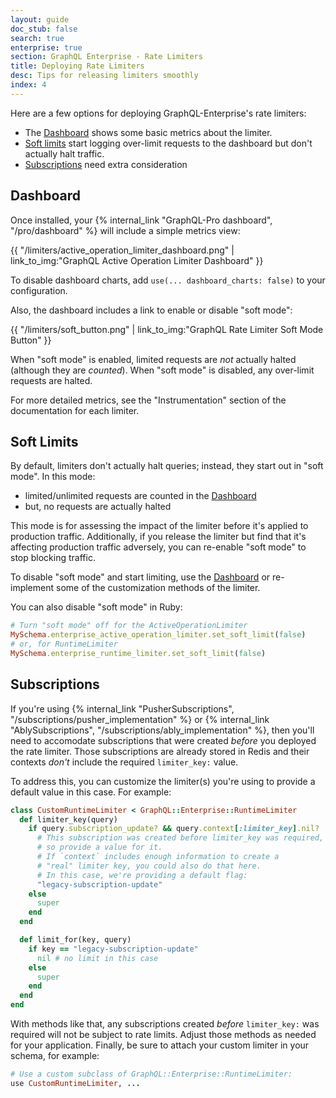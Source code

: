```yaml
---
layout: guide
doc_stub: false
search: true
enterprise: true
section: GraphQL Enterprise - Rate Limiters
title: Deploying Rate Limiters
desc: Tips for releasing limiters smoothly
index: 4
---
```


Here are a few options for deploying GraphQL-Enterprise's rate limiters:


- The [Dashboard](#dashboard) shows some basic metrics about the limiter.
- [Soft limits](#soft-limits) start logging over-limit requests to the dashboard but don't actually halt traffic.
- [Subscriptions](#subscriptions) need extra consideration


## Dashboard

Once installed, your {% internal_link "GraphQL-Pro dashboard", "/pro/dashboard" %} will include a simple metrics view:

{{ "/limiters/active_operation_limiter_dashboard.png" | link_to_img:"GraphQL Active Operation Limiter Dashboard" }}

To disable dashboard charts, add `use(... dashboard_charts: false)` to your configuration.

Also, the dashboard includes a link to enable or disable "soft mode":

{{ "/limiters/soft_button.png" | link_to_img:"GraphQL Rate Limiter Soft Mode Button" }}

When "soft mode" is enabled, limited requests are _not_ actually halted (although they are _counted_). When "soft mode" is disabled, any over-limit requests are halted.

For more detailed metrics, see the "Instrumentation" section of the documentation for each limiter.

## Soft Limits

By default, limiters don't actually halt queries; instead, they start out in "soft mode". In this mode:

- limited/unlimited requests are counted in the [Dashboard](#dashboard)
- but, no requests are actually halted

This mode is for assessing the impact of the limiter before it's applied to production traffic. Additionally, if you release the limiter but find that it's affecting production traffic adversely, you can re-enable "soft mode" to stop blocking traffic.

To disable "soft mode" and start limiting, use the [Dashboard](#dashboard) or re-implement some of the customization methods of the limiter.

You can also disable "soft mode" in Ruby:

```ruby
# Turn "soft mode" off for the ActiveOperationLimiter
MySchema.enterprise_active_operation_limiter.set_soft_limit(false)
# or, for RuntimeLimiter
MySchema.enterprise_runtime_limiter.set_soft_limit(false)
```


## Subscriptions

If you're using {% internal_link "PusherSubscriptions", "/subscriptions/pusher_implementation" %} or {% internal_link "AblySubscriptions", "/subscriptions/ably_implementation" %}, then you'll need to accomodate subscriptions that were created _before_ you deployed the rate limiter. Those subscriptions are already stored in Redis and their contexts _don't_ include the required `limiter_key:` value.

To address this, you can customize the limiter(s) you're using to provide a default value in this case. For example:

```ruby
class CustomRuntimeLimiter < GraphQL::Enterprise::RuntimeLimiter
  def limiter_key(query)
    if query.subscription_update? && query.context[:limiter_key].nil?
      # This subscription was created before limiter_key was required,
      # so provide a value for it.
      # If `context` includes enough information to create a
      # "real" limiter key, you could also do that here.
      # In this case, we're providing a default flag:
      "legacy-subscription-update"
    else
      super
    end
  end

  def limit_for(key, query)
    if key == "legacy-subscription-update"
      nil # no limit in this case
    else
      super
    end
  end
end
```

With methods like that, any subscriptions created _before_ `limiter_key:` was required will not be subject to rate limits. Adjust those methods as needed for your application. Finally, be sure to attach your custom limiter in your schema, for example:


```ruby
# Use a custom subclass of GraphQL::Enterprise::RuntimeLimiter:
use CustomRuntimeLimiter, ...
```
